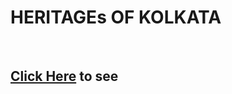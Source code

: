 <h1>HERITAGEs OF KOLKATA</h1>
<br>
<h2><a href="https://arkyaray2002.github.io/kolkata.io/">Click Here</a> to see</h2>
